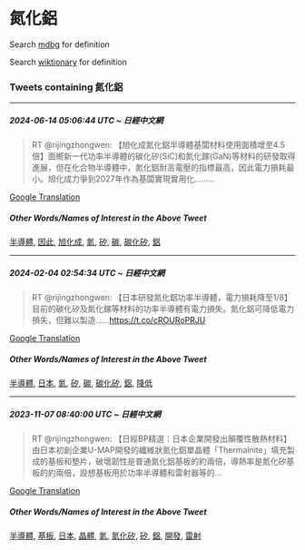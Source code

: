 # 氮化鋁

Search [mdbg](https://www.mdbg.net/chinese/dictionary?page=worddict&wdrst=0&wdqb=氮化鋁) for definition

Search [wiktionary](https://en.wiktionary.org/wiki/氮化鋁) for definition

### Tweets containing 氮化鋁

___
##### 2024-06-14 05:06:44 UTC ~ 日經中文網
> RT @rijingzhongwen: 【旭化成氮化鋁半導體基闆材料使用面積增至4.5倍】面嚮新一代功率半導體的碳化矽(SiC)和氮化鎵(GaN)等材料的研發取得進展，但在化合物半導體中，氮化鋁耐高電壓的指標最高，因此電力損耗最小。旭化成力爭到2027年作為基闆實現實用化………

[Google Translation](https://translate.google.com/?hi=en&tab=TT&sl=zh-CN&tl=en&op=translate&text=RT+%40rijingzhongwen%3A+%E3%80%90%E6%97%AD%E5%8C%96%E6%88%90%E6%B0%AE%E5%8C%96%E9%8B%81%E5%8D%8A%E5%B0%8E%E9%AB%94%E5%9F%BA%E9%97%86%E6%9D%90%E6%96%99%E4%BD%BF%E7%94%A8%E9%9D%A2%E7%A9%8D%E5%A2%9E%E8%87%B34.5%E5%80%8D%E3%80%91%E9%9D%A2%E5%9A%AE%E6%96%B0%E4%B8%80%E4%BB%A3%E5%8A%9F%E7%8E%87%E5%8D%8A%E5%B0%8E%E9%AB%94%E7%9A%84%E7%A2%B3%E5%8C%96%E7%9F%BD%28SiC%29%E5%92%8C%E6%B0%AE%E5%8C%96%E9%8E%B5%28GaN%29%E7%AD%89%E6%9D%90%E6%96%99%E7%9A%84%E7%A0%94%E7%99%BC%E5%8F%96%E5%BE%97%E9%80%B2%E5%B1%95%EF%BC%8C%E4%BD%86%E5%9C%A8%E5%8C%96%E5%90%88%E7%89%A9%E5%8D%8A%E5%B0%8E%E9%AB%94%E4%B8%AD%EF%BC%8C%E6%B0%AE%E5%8C%96%E9%8B%81%E8%80%90%E9%AB%98%E9%9B%BB%E5%A3%93%E7%9A%84%E6%8C%87%E6%A8%99%E6%9C%80%E9%AB%98%EF%BC%8C%E5%9B%A0%E6%AD%A4%E9%9B%BB%E5%8A%9B%E6%90%8D%E8%80%97%E6%9C%80%E5%B0%8F%E3%80%82%E6%97%AD%E5%8C%96%E6%88%90%E5%8A%9B%E7%88%AD%E5%88%B02027%E5%B9%B4%E4%BD%9C%E7%82%BA%E5%9F%BA%E9%97%86%E5%AF%A6%E7%8F%BE%E5%AF%A6%E7%94%A8%E5%8C%96%E2%80%A6%E2%80%A6%E2%80%A6)
##### Other Words/Names of Interest in the Above Tweet
[半導體](半導體.md), [因此](因此.md), [旭化成](旭化成.md), [氮](氮.md), [矽](矽.md), [碳](碳.md), [碳化矽](碳化矽.md), [鋁](鋁.md)
___
##### 2024-02-04 02:54:34 UTC ~ 日經中文網
> RT @rijingzhongwen: 【日本研發氮化鋁功率半導體，電力損耗降至1/8】目前的碳化矽及氮化鎵等材料的功率半導體有電力損失。氮化鋁可降低電力損失，但難以製造……https://t.co/cROURoPRJU

[Google Translation](https://translate.google.com/?hi=en&tab=TT&sl=zh-CN&tl=en&op=translate&text=RT+%40rijingzhongwen%3A+%E3%80%90%E6%97%A5%E6%9C%AC%E7%A0%94%E7%99%BC%E6%B0%AE%E5%8C%96%E9%8B%81%E5%8A%9F%E7%8E%87%E5%8D%8A%E5%B0%8E%E9%AB%94%EF%BC%8C%E9%9B%BB%E5%8A%9B%E6%90%8D%E8%80%97%E9%99%8D%E8%87%B31%2F8%E3%80%91%E7%9B%AE%E5%89%8D%E7%9A%84%E7%A2%B3%E5%8C%96%E7%9F%BD%E5%8F%8A%E6%B0%AE%E5%8C%96%E9%8E%B5%E7%AD%89%E6%9D%90%E6%96%99%E7%9A%84%E5%8A%9F%E7%8E%87%E5%8D%8A%E5%B0%8E%E9%AB%94%E6%9C%89%E9%9B%BB%E5%8A%9B%E6%90%8D%E5%A4%B1%E3%80%82%E6%B0%AE%E5%8C%96%E9%8B%81%E5%8F%AF%E9%99%8D%E4%BD%8E%E9%9B%BB%E5%8A%9B%E6%90%8D%E5%A4%B1%EF%BC%8C%E4%BD%86%E9%9B%A3%E4%BB%A5%E8%A3%BD%E9%80%A0%E2%80%A6%E2%80%A6https%3A%2F%2Ft.co%2FcROURoPRJU)
##### Other Words/Names of Interest in the Above Tweet
[半導體](半導體.md), [日本](日本.md), [氮](氮.md), [矽](矽.md), [碳](碳.md), [碳化矽](碳化矽.md), [鋁](鋁.md), [降低](降低.md)
___
##### 2023-11-07 08:40:00 UTC ~ 日經中文網
> RT @rijingzhongwen: 【日經BP精選：日本企業開發出顛覆性散熱材料】由日本初創企業U-MAP開發的纖維狀氮化鋁單晶體「Thermalnite」填充製成的基板和墊片，破壞韌性是普通氮化鋁基板的約兩倍，導熱率是氮化矽基板的約兩倍，設想基板用於功率半導體和雷射器等的…

[Google Translation](https://translate.google.com/?hi=en&tab=TT&sl=zh-CN&tl=en&op=translate&text=RT+%40rijingzhongwen%3A+%E3%80%90%E6%97%A5%E7%B6%93BP%E7%B2%BE%E9%81%B8%EF%BC%9A%E6%97%A5%E6%9C%AC%E4%BC%81%E6%A5%AD%E9%96%8B%E7%99%BC%E5%87%BA%E9%A1%9B%E8%A6%86%E6%80%A7%E6%95%A3%E7%86%B1%E6%9D%90%E6%96%99%E3%80%91%E7%94%B1%E6%97%A5%E6%9C%AC%E5%88%9D%E5%89%B5%E4%BC%81%E6%A5%ADU-MAP%E9%96%8B%E7%99%BC%E7%9A%84%E7%BA%96%E7%B6%AD%E7%8B%80%E6%B0%AE%E5%8C%96%E9%8B%81%E5%96%AE%E6%99%B6%E9%AB%94%E3%80%8CThermalnite%E3%80%8D%E5%A1%AB%E5%85%85%E8%A3%BD%E6%88%90%E7%9A%84%E5%9F%BA%E6%9D%BF%E5%92%8C%E5%A2%8A%E7%89%87%EF%BC%8C%E7%A0%B4%E5%A3%9E%E9%9F%8C%E6%80%A7%E6%98%AF%E6%99%AE%E9%80%9A%E6%B0%AE%E5%8C%96%E9%8B%81%E5%9F%BA%E6%9D%BF%E7%9A%84%E7%B4%84%E5%85%A9%E5%80%8D%EF%BC%8C%E5%B0%8E%E7%86%B1%E7%8E%87%E6%98%AF%E6%B0%AE%E5%8C%96%E7%9F%BD%E5%9F%BA%E6%9D%BF%E7%9A%84%E7%B4%84%E5%85%A9%E5%80%8D%EF%BC%8C%E8%A8%AD%E6%83%B3%E5%9F%BA%E6%9D%BF%E7%94%A8%E6%96%BC%E5%8A%9F%E7%8E%87%E5%8D%8A%E5%B0%8E%E9%AB%94%E5%92%8C%E9%9B%B7%E5%B0%84%E5%99%A8%E7%AD%89%E7%9A%84%E2%80%A6)
##### Other Words/Names of Interest in the Above Tweet
[半導體](半導體.md), [基板](基板.md), [日本](日本.md), [晶體](晶體.md), [氮](氮.md), [氮化矽](氮化矽.md), [矽](矽.md), [鋁](鋁.md), [開發](開發.md), [雷射](雷射.md)
